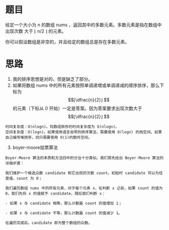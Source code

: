 # 题目
给定一个大小为 n 的数组 nums ，返回其中的多数元素。多数元素是指在数组中出现次数 大于 ⌊ n/2 ⌋ 的元素。

你可以假设数组是非空的，并且给定的数组总是存在多数元素。

# 思路

1. 我的排序思想是对的，但是缺乏了部分。
2. 如果将数组 nums 中的所有元素按照单调递增或单调递减的顺序排序，那么下标为 $$⌊\dfrac{n}{2}⌋ $$的元素（下标从 0 开始）一定是答案。因为答案要求出现次数大于$$⌊\dfrac{n}{2}⌋ $$

```
时间复杂度：O(nlog⁡n)。将数组排序的时间复杂度为 O(nlog⁡n)。
空间复杂度：O(log⁡n)。如果使用语言自带的排序算法，需要使用 O(log⁡n) 的栈空间。如果自己编写堆排序，则只需要使用 O(1)的额外空间。
```
3. boyer-moore投票算法
```text
Boyer-Moore 算法的本质和方法四中的分治十分类似。我们首先给出 Boyer-Moore 算法的详细步骤：

我们维护一个候选众数 candidate 和它出现的次数 count。初始时 candidate 可以为任意值，count 为 0；

我们遍历数组 nums 中的所有元素，对于每个元素 x，在判断 x 之前，如果 count 的值为 0，我们先将 x 的值赋予 candidate，随后我们判断 x：

- 如果 x 与 candidate 相等，那么计数器 count 的值增加 1；

- 如果 x 与 candidate 不等，那么计数器 count 的值减少 1。

在遍历完成后，candidate 即为整个数组的众数。
```
